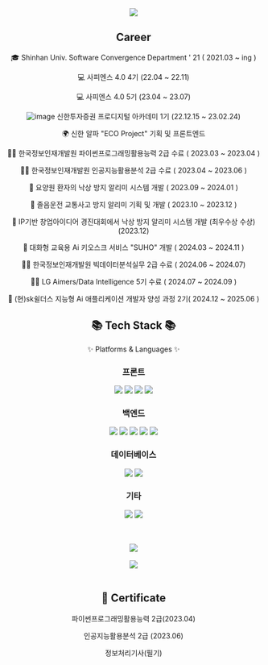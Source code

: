 <div align=center>
      <img src="https://capsule-render.vercel.app/api?type=waving&color=auto&height=200&section=header&text=Gayeon%20Github!&fontSize=50" />   

</div>

<div align=center><h2>Career</h2>


🎓 Shinhan Univ. Software Convergence Department ' 21 ( 2021.03 ~ ing )

💻 사피엔스 4.0 4기 (22.04 ~ 22.11)

💻 사피엔스 4.0 5기 (23.04 ~ 23.07)

![image](https://github.com/user-attachments/assets/d50eaa85-22ac-45fa-84c5-ace157c203ae) 신한투자증권 프로디지털 아카데미 1기 (22.12.15 ~ 23.02.24)

🌍 신한 알파 "ECO Project" 기획 및 프론트엔드

👨‍🎓 한국정보인재개발원 파이썬프로그래밍활용능력 2급 수료 ( 2023.03 ~ 2023.04 )

👨‍🎓 한국정보인재개발원 인공지능활용분석 2급 수료 ( 2023.04 ~ 2023.06 )

🏫 요양원 환자의 낙상 방지 알리미 시스템 개발 ( 2023.09 ~ 2024.01 )

🏫 졸음운전 교통사고 방지 알리미 기획 및 개발 ( 2023.10 ~ 2023.12 )

🥉 IP기반 창업아이디어 경진대회에서 낙상 방지 알리미 시스템 개발 (최우수상 수상) (2023.12)

🏫 대화형 교육용 Ai 키오스크 서비스 "SUHO" 개발 ( 2024.03 ~ 2024.11 )

👨‍🎓 한국정보인재개발원 빅데이터분석실무 2급 수료 ( 2024.06 ~ 2024.07)

👨‍🎓 LG Aimers/Data Intelligence 5기 수료 ( 2024.07 ~ 2024.09 )



👜 (현)sk쉴더스 지능형 Ai 애플리케이션 개발자 양성 과정 2기( 2024.12 ~ 2025.06 )

</div> 
<div align=center>
   <h2>📚 Tech Stack 📚</h2>
   <p>✨ Platforms & Languages ✨</p>
</div>
<div align="center">
<h3>프론트</h3>
<img src="https://img.shields.io/badge/HTML5-E34F26?style=for-the-badge&logo=html5&logoColor=white"> 
<img src="https://img.shields.io/badge/CSS3-1572B6?style=for-the-badge&logo=css3&logoColor=white"> 
<img src="https://img.shields.io/badge/JavaScript-F7DF1E?style=for-the-badge&logo=javascript&logoColor=black"> 
<img src="https://img.shields.io/badge/React-%2361DAFB?style=for-the-badge&logo=React&logoColor=white">

<br>
<h3>백엔드</h3>
<img src="https://img.shields.io/badge/Python-3776AB?style=for-the-badge&logo=python&logoColor=white">
<img src="https://img.shields.io/badge/Flask-000000?style=for-the-badge&logo=flask&logoColor=white">
<img src="https://img.shields.io/badge/Django-092E20?style=for-the-badge&logo=django&logoColor=white">
<img src="https://img.shields.io/badge/Java-007396?style=for-the-badge&logo=java&logoColor=white">
<img src="https://img.shields.io/badge/Spring_Boot-6DB33F?style=for-the-badge&logo=springboot&logoColor=white">

<br>
<h3>데이터베이스</h3>
<img src="https://img.shields.io/badge/MySQL-4479A1?style=for-the-badge&logo=mysql&logoColor=white">
<img src="https://img.shields.io/badge/MS_SQL-CC2927?style=for-the-badge&logo=microsoftsqlserver&logoColor=white">

<br>
<h3>기타</h3>
<img src="https://img.shields.io/badge/AWS-232F3E?style=for-the-badge&logo=amazonaws&logoColor=white">
<img src="https://img.shields.io/badge/Docker-2496ED?style=for-the-badge&logo=docker&logoColor=white">

<br><br>
<img src="https://github-readme-stats.vercel.app/api/top-langs/?username=Kimtaegi4612&layout=compact"><br><br>
<img src="https://github-readme-stats.vercel.app/api?username=Kimtaegi4612&show_icons=true"><br><br>

 
<div align=center><h2>📑 Certificate </h2>

파이썬프로그래밍활용능력 2급(2023.04)

인공지능활용분석 2급 (2023.06)

정보처리기사(필기)

</div>
